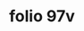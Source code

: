 ---
layout: edition
title: folio 97v
manuscript: Padua, Biblioteca del Seminario Vescovile, MS 32
sigla: P
iip: p097v.tif
milestone: 194
---